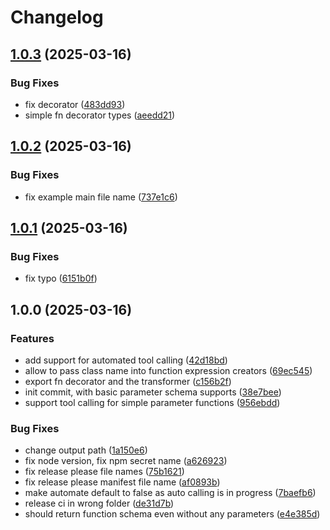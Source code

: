 # Changelog

## [1.0.3](https://github.com/chenhunghan/2schema/compare/2schema-v1.0.2...2schema-v1.0.3) (2025-03-16)


### Bug Fixes

* fix decorator ([483dd93](https://github.com/chenhunghan/2schema/commit/483dd9372a84a3ac9e95ceac3bb57c6beaa1f36e))
* simple fn decorator types ([aeedd21](https://github.com/chenhunghan/2schema/commit/aeedd21626db8883fff507f342c37ca11cd5f44a))

## [1.0.2](https://github.com/chenhunghan/2schema/compare/2schema-v1.0.1...2schema-v1.0.2) (2025-03-16)


### Bug Fixes

* fix example main file name ([737e1c6](https://github.com/chenhunghan/2schema/commit/737e1c6d6aed2f6f4b6986d4877a877740627ca1))

## [1.0.1](https://github.com/chenhunghan/2schema/compare/2schema-v1.0.0...2schema-v1.0.1) (2025-03-16)


### Bug Fixes

* fix typo ([6151b0f](https://github.com/chenhunghan/2schema/commit/6151b0f9c0a5db6e1e611903eb94b951db98a98b))

## 1.0.0 (2025-03-16)


### Features

* add support for automated tool calling ([42d18bd](https://github.com/chenhunghan/2schema/commit/42d18bd1ebf7f9590987a37b03c8af445780d4ba))
* allow to pass class name into function expression creators ([69ec545](https://github.com/chenhunghan/2schema/commit/69ec5457273a535006d816418a5a984c67026889))
* export fn decorator and the transformer ([c156b2f](https://github.com/chenhunghan/2schema/commit/c156b2f14599f6dee50477001393872bce447c77))
* init commit, with basic parameter schema supports ([38e7bee](https://github.com/chenhunghan/2schema/commit/38e7beeab12b76b312f5c14f01c7540f15258c5c))
* support tool calling for simple parameter functions ([956ebdd](https://github.com/chenhunghan/2schema/commit/956ebdd1a69019011128384447e6860bda2eb18d))


### Bug Fixes

* change output path ([1a150e6](https://github.com/chenhunghan/2schema/commit/1a150e6d7458e8b89689a267cb9fbb25d4eb2247))
* fix node version, fix npm secret name ([a626923](https://github.com/chenhunghan/2schema/commit/a626923fba5a63cf307e75b3cf52764c008b21b7))
* fix release please file names ([75b1621](https://github.com/chenhunghan/2schema/commit/75b162160da03cbaec5a213a34619009b13e823b))
* fix release please manifest file name ([af0893b](https://github.com/chenhunghan/2schema/commit/af0893bdb7f127354abef7c52d51ccc27715af3f))
* make automate default to false as auto calling is in progress ([7baefb6](https://github.com/chenhunghan/2schema/commit/7baefb60ab037a98febd89a63bc5bde5944cf1b9))
* release ci in wrong folder ([de31d7b](https://github.com/chenhunghan/2schema/commit/de31d7ba2b5ac9022dc57fbc8d38f90a02220ab3))
* should return function schema even without any parameters ([e4e385d](https://github.com/chenhunghan/2schema/commit/e4e385da4aa67d29e07e0e97b3a230a45adb2fb6))
